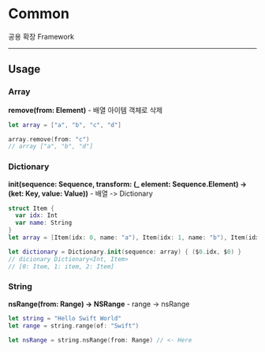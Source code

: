 # Common
공용 확장 Framework

***
Usage
------------------------
### Array
**remove(from: Element)** - 배열 아이템 객체로 삭제
```Swift
let array = ["a", "b", "c", "d"]

array.remove(from: "c")
// array ["a", "b", "d"]
```

### Dictionary
**init(sequence: Sequence, transform: (_ element: Sequence.Element) -> (ket: Key, value: Value))** - 배열 -> Dictionary
```Swift
struct Item {
  var idx: Int
  var name: String
}
let array = [Item(idx: 0, name: "a"), Item(idx: 1, name: "b"), Item(idx: 2, name: "c")]

let dictionary = Dictionary.init(sequence: array) { ($0.idx, $0) }
// dicionary Dictionary<Int, Item>
// [0: Item, 1: item, 2: Item]
```

### String
**nsRange(from: Range) -> NSRange** - range -> nsRange
```Swift
let string = "Hello Swift World"
let range = string.range(of: "Swift")

let nsRange = string.nsRange(from: Range) // <- Here
```
